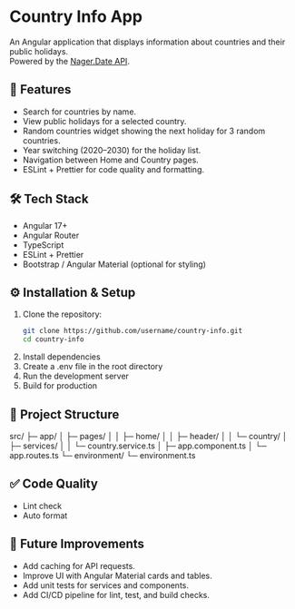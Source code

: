 # Country Info App

An Angular application that displays information about countries and their public holidays.  
Powered by the [Nager.Date API](https://date.nager.at/swagger/index.html).

## 🚀 Features

- Search for countries by name.
- View public holidays for a selected country.
- Random countries widget showing the next holiday for 3 random countries.
- Year switching (2020–2030) for the holiday list.
- Navigation between Home and Country pages.
- ESLint + Prettier for code quality and formatting.

## 🛠️ Tech Stack

- Angular 17+
- Angular Router
- TypeScript
- ESLint + Prettier
- Bootstrap / Angular Material (optional for styling)

## ⚙️ Installation & Setup

1. Clone the repository:
   ```bash
   git clone https://github.com/username/country-info.git
   cd country-info
   ```
2. Install dependencies
3. Create a .env file in the root directory
4. Run the development server
5. Build for production

## 📂 Project Structure
src/
 ├─ app/
 │   ├─ pages/
 │   │   ├─ home/ 
 │   │   ├─ header/ 
 │   │   └─ country/ 
 │   ├─ services/
 │   │   └─ country.service.ts
 │   ├─ app.component.ts
 │   └─ app.routes.ts
 └─ environment/
     └─ environment.ts

## ✅ Code Quality
- Lint check
- Auto format

## 🚀 Future Improvements
- Add caching for API requests.
- Improve UI with Angular Material cards and tables.
- Add unit tests for services and components.
- Add CI/CD pipeline for lint, test, and build checks.


